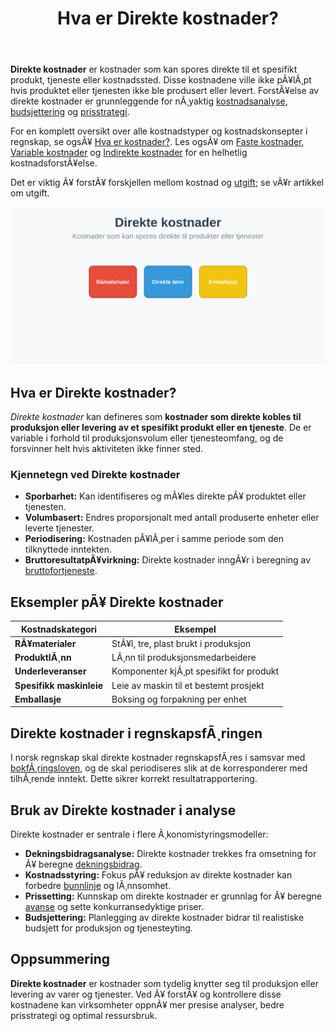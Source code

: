 ﻿---
title: "Hva er Direkte kostnader?"
meta_title: "Hva er Direkte kostnader?"
meta_description: '**Direkte kostnader** er kostnader som kan spores direkte til et spesifikt produkt, tjeneste eller kostnadssted. Disse kostnadene ville ikke pÃ¥lÃ¸pt hvis produ...'
slug: hva-er-direkte-kostnader
type: blog
layout: pages/single
---

**Direkte kostnader** er kostnader som kan spores direkte til et spesifikt produkt, tjeneste eller kostnadssted. Disse kostnadene ville ikke pÃ¥lÃ¸pt hvis produktet eller tjenesten ikke ble produsert eller levert. ForstÃ¥else av direkte kostnader er grunnleggende for nÃ¸yaktig [kostnadsanalyse](/blogs/regnskap/hva-er-dekningsbidrag "Hva er Dekningsbidrag? Beregning og Analyse for Bedre LÃ¸nnsomhet"), [budsjettering](/blogs/regnskap/hva-er-budsjettering "Hva er Budsjettering? Komplett Guide til Budsjettplanlegging") og [prisstrategi](/blogs/regnskap/hva-er-avanse "Hva er Avanse? Beregning av Fortjenestemargin i Salg").

For en komplett oversikt over alle kostnadstyper og kostnadskonsepter i regnskap, se ogsÃ¥ [Hva er kostnader?](/blogs/regnskap/hva-er-kostnader "Hva er Kostnader i Regnskap? Komplett Guide til Kostnadstyper og RegnskapsfÃ¸ring").
Les ogsÃ¥ om [Faste kostnader](/blogs/regnskap/hva-er-faste-kostnader "Hva er Faste kostnader? Definisjon og Eksempler"), [Variable kostnader](/blogs/regnskap/variable-kostnader "Hva er Variable kostnader? Definisjon, Eksempler og RegnskapsfÃ¸ring") og [Indirekte kostnader](/blogs/regnskap/hva-er-indirekte-kostnader "Hva er Indirekte kostnader? Definisjon, Eksempler og RegnskapsfÃ¸ring") for en helhetlig kostnadsforstÃ¥else.

Det er viktig Ã¥ forstÃ¥ forskjellen mellom kostnad og [utgift](/blogs/regnskap/utgift "Utgift “ Komplett Guide til Utgifter i Norsk Regnskap"); se vÃ¥r artikkel om utgift.

![Direkte kostnader](hva-er-direkte-kostnader-image.svg)

## Hva er Direkte kostnader?

_Direkte kostnader_ kan defineres som **kostnader som direkte kobles til produksjon eller levering av et spesifikt produkt eller en tjeneste**. De er variable i forhold til produksjonsvolum eller tjenesteomfang, og de forsvinner helt hvis aktiviteten ikke finner sted.

### Kjennetegn ved Direkte kostnader

* **Sporbarhet:** Kan identifiseres og mÃ¥les direkte pÃ¥ produktet eller tjenesten.
* **Volumbasert:** Endres proporsjonalt med antall produserte enheter eller leverte tjenester.
* **Periodisering:** Kostnaden pÃ¥lÃ¸per i samme periode som den tilknyttede inntekten.
* **BruttoresultatpÃ¥virkning:** Direkte kostnader inngÃ¥r i beregning av [bruttofortjeneste](/blogs/regnskap/hva-er-bruttofortjeneste "Hva er Bruttofortjeneste? Beregning og Analyse av LÃ¸nnsomhet").

## Eksempler pÃ¥ Direkte kostnader

| Kostnadskategori        | Eksempel                                 |
|-------------------------|------------------------------------------|
| **RÃ¥materialer**        | StÃ¥l, tre, plast brukt i produksjon      |
| **ProduktlÃ¸nn**         | LÃ¸nn til produksjonsmedarbeidere         |
| **Underleveranser**     | Komponenter kjÃ¸pt spesifikt for produkt  |
| **Spesifikk maskinleie**| Leie av maskin til et bestemt prosjekt   |
| **Emballasje**          | Boksing og forpakning per enhet          |

## Direkte kostnader i regnskapsfÃ¸ringen

I norsk regnskap skal direkte kostnader regnskapsfÃ¸res i samsvar med [bokfÃ¸ringsloven](/blogs/regnskap/hva-er-bokforingsloven "Hva er BokfÃ¸ringsloven? Krav og Plikter"), og de skal periodiseres slik at de korresponderer med tilhÃ¸rende inntekt. Dette sikrer korrekt resultatrapportering.

## Bruk av Direkte kostnader i analyse

Direkte kostnader er sentrale i flere Ã¸konomistyringsmodeller:

* **Dekningsbidragsanalyse:** Direkte kostnader trekkes fra omsetning for Ã¥ beregne [dekningsbidrag](/blogs/regnskap/hva-er-dekningsbidrag "Hva er Dekningsbidrag? Beregning og Analyse for Bedre LÃ¸nnsomhet").
* **Kostnadsstyring:** Fokus pÃ¥ reduksjon av direkte kostnader kan forbedre [bunnlinje](/blogs/regnskap/bunnlinje "Hva er Bunnlinje? Effektivisering av ResultatmÃ¥ling") og lÃ¸nnsomhet.
* **Prissetting:** Kunnskap om direkte kostnader er grunnlag for Ã¥ beregne [avanse](/blogs/regnskap/hva-er-avanse "Hva er Avanse? Beregning av Fortjenestemargin i Salg") og sette konkurransedyktige priser.
* **Budsjettering:** Planlegging av direkte kostnader bidrar til realistiske budsjett for produksjon og tjenesteyting.

## Oppsummering

**Direkte kostnader** er kostnader som tydelig knytter seg til produksjon eller levering av varer og tjenester. Ved Ã¥ forstÃ¥ og kontrollere disse kostnadene kan virksomheter oppnÃ¥ mer presise analyser, bedre prisstrategi og optimal ressursbruk.








